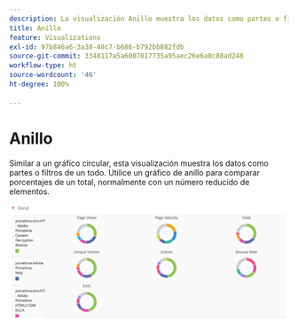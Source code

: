 ```yaml
---
description: La visualización Anillo muestra los datos como partes o filtros de un todo.
title: Anillo
feature: Visualizations
exl-id: 97b846a6-3a38-48c7-b686-b792bb882fdb
source-git-commit: 3348117a5a6007017735a95aec26e6a8c88ad248
workflow-type: ht
source-wordcount: '46'
ht-degree: 100%

---
```


# Anillo

Similar a un gráfico circular, esta visualización muestra los datos como partes o filtros de un todo. Utilice un gráfico de anillo para comparar porcentajes de un total, normalmente con un número reducido de elementos.

![](assets/donut.png)
